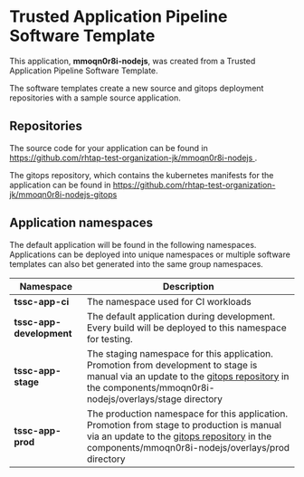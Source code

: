 # Trusted Application Pipeline Software Template

This application, **mmoqn0r8i-nodejs**, was created from a Trusted Application Pipeline Software Template.

The software templates create a new source and gitops deployment repositories with a sample source application. 

## Repositories

The source code for your application can be found in [https://github.com/rhtap-test-organization-jk/mmoqn0r8i-nodejs ](https://github.com/rhtap-test-organization-jk/mmoqn0r8i-nodejs ).
 
The gitops repository, which contains the kubernetes manifests for the application can be found in 
[https://github.com/rhtap-test-organization-jk/mmoqn0r8i-nodejs-gitops ](https://github.com/rhtap-test-organization-jk/mmoqn0r8i-nodejs-gitops ) 

## Application namespaces 

The default application will be found in the following namespaces. Applications can be deployed into unique namespaces or multiple software templates can also bet generated into the same group namespaces.  

|  Namespace   |  Description   |  
| -------- | -------- |
| **tssc-app-ci** | The namespace used for CI workloads |
| **tssc-app-development** | The default application during development. Every build will be deployed to this namespace for testing. |
| **tssc-app-stage** | The staging namespace for this application. Promotion from development to stage is manual via an update to the [gitops repository](https://github.com/rhtap-test-organization-jk/mmoqn0r8i-nodejs-gitops ) in the components/mmoqn0r8i-nodejs/overlays/stage directory |
| **tssc-app-prod** | The production namespace for this application. Promotion from stage to production is manual via an update to the [gitops repository](https://github.com/rhtap-test-organization-jk/mmoqn0r8i-nodejs-gitops ) in the components/mmoqn0r8i-nodejs/overlays/prod directory |